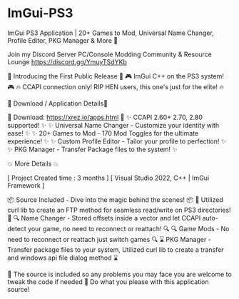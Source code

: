# ImGui-PS3
ImGui PS3 Application | 20+ Games to Mod, Universal Name Changer, Profile Editor, PKG Manager &amp; More 🚀

Join my Discord Server
PC/Console Modding Community & Resource Lounge
https://discord.gg/YmuyTSdYKb

🎉 Introducing the First Public Release 🎉
🎮 ImGui C++ on the PS3 system! 🎮
🔥 CCAPI connection only! RIP HEN users, this one's just for the elite! 🔥

🌟 Download / Application Details🌟

🔗 Download: https://xrez.io/apps.html 🔗
✨ CCAPI 2.60+ 2.70, 2.80 supported! ✨
✨ Universal Name Changer - Customize your identity with ease! ✨
✨ 20+ Games to Mod - 170 Mod Toggles for the ultimate experience! ✨
✨ Custom Profile Editor - Tailor your profile to perfection! ✨
✨ PKG Manager - Transfer Package files to the system! ✨

💥 More Details 💥

[ Project Created time : 3 months ]
[ Visual Studio 2022, C++ | ImGui Framework ]

📦 Source Included - Dive into the magic behind the scenes! 📦
🔧 Utilized curl lib to create an FTP method for seamless read/write on PS3 directories! 🔧
🔍 Name Changer - Stored offsets inside a vector and let CCAPI auto-detect your game, no need to reconnect or reattach! 🔍
🔍 Game Mods - No need to reconnect or reattach just switch games 🔍
⌛ PKG Manager - Transfer package files to your system, Utilized curl lib to create a transfer and windows api file dialog method ⌛

🚫  The source is included so any problems you may face you are welcome to tweak the code if needed 
🚫  Do what you please with this application source!
